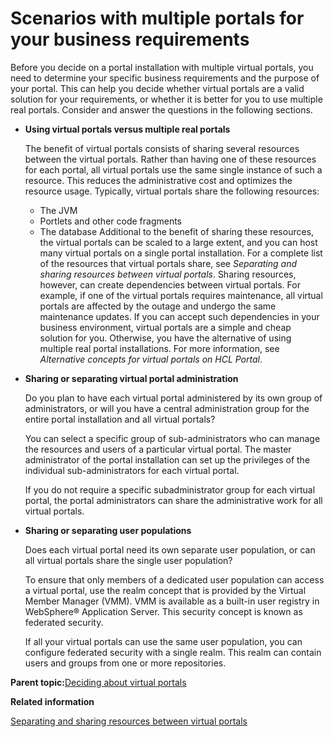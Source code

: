 # Scenarios with multiple portals for your business requirements

Before you decide on a portal installation with multiple virtual portals, you need to determine your specific business requirements and the purpose of your portal. This can help you decide whether virtual portals are a valid solution for your requirements, or whether it is better for you to use multiple real portals. Consider and answer the questions in the following sections.

-   **Using virtual portals versus multiple real portals**

    The benefit of virtual portals consists of sharing several resources between the virtual portals. Rather than having one of these resources for each portal, all virtual portals use the same single instance of such a resource. This reduces the administrative cost and optimizes the resource usage. Typically, virtual portals share the following resources:

    -   The JVM
    -   Portlets and other code fragments
    -   The database
    Additional to the benefit of sharing these resources, the virtual portals can be scaled to a large extent, and you can host many virtual portals on a single portal installation. For a complete list of the resources that virtual portals share, see *Separating and sharing resources between virtual portals*. Sharing resources, however, can create dependencies between virtual portals. For example, if one of the virtual portals requires maintenance, all virtual portals are affected by the outage and undergo the same maintenance updates. If you can accept such dependencies in your business environment, virtual portals are a simple and cheap solution for you. Otherwise, you have the alternative of using multiple real portal installations. For more information, see *Alternative concepts for virtual portals on HCL Portal*.

-   **Sharing or separating virtual portal administration**

    Do you plan to have each virtual portal administered by its own group of administrators, or will you have a central administration group for the entire portal installation and all virtual portals?

    You can select a specific group of sub-administrators who can manage the resources and users of a particular virtual portal. The master administrator of the portal installation can set up the privileges of the individual sub-administrators for each virtual portal.

    If you do not require a specific subadministrator group for each virtual portal, the portal administrators can share the administrative work for all virtual portals.

-   **Sharing or separating user populations**

    Does each virtual portal need its own separate user population, or can all virtual portals share the single user population?

    To ensure that only members of a dedicated user population can access a virtual portal, use the realm concept that is provided by the Virtual Member Manager \(VMM\). VMM is available as a built-in user registry in WebSphere® Application Server. This security concept is known as federated security.

    If all your virtual portals can use the same user population, you can configure federated security with a single realm. This realm can contain users and groups from one or more repositories.


**Parent topic:**[Deciding about virtual portals ](../admin-system/advpuscn.md)

**Related information**  


[Separating and sharing resources between virtual portals](../admin-system/advppln_scope.md)

